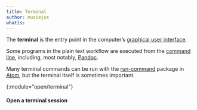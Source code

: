 ```yaml
---
title: Terminal
author: muziejus
whatis: 
---
```


The **terminal** is the entry point in the computer’s [graphical user
interface](https://en.wikipedia.org/wiki/Graphical_user_interface). 

Some programs in the plain text workflow are executed from the
[command line](https://en.wikipedia.org/wiki/Command_line), including, most
notably, [Pandoc](/whatis/pandoc).

Many terminal commands can be run with the [run-command](/whatis/run-command)
package in [Atom](/whatis/atom), but the terminal itself is sometimes
important.


{:module="open/terminal"}
#### Open a terminal session


